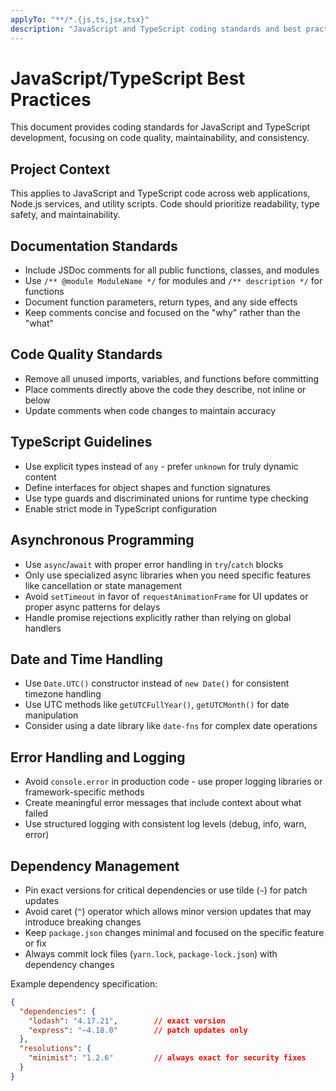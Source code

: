 ```yaml
---
applyTo: "**/*.{js,ts,jsx,tsx}"
description: "JavaScript and TypeScript coding standards and best practices"
---
```


# JavaScript/TypeScript Best Practices

This document provides coding standards for JavaScript and TypeScript development, focusing on code quality, maintainability, and consistency.

## Project Context
This applies to JavaScript and TypeScript code across web applications, Node.js services, and utility scripts. Code should prioritize readability, type safety, and maintainability.

## Documentation Standards
- Include JSDoc comments for all public functions, classes, and modules
- Use `/** @module ModuleName */` for modules and `/** description */` for functions
- Document function parameters, return types, and any side effects
- Keep comments concise and focused on the "why" rather than the "what"

## Code Quality Standards
- Remove all unused imports, variables, and functions before committing
- Place comments directly above the code they describe, not inline or below
- Update comments when code changes to maintain accuracy

## TypeScript Guidelines
- Use explicit types instead of `any` - prefer `unknown` for truly dynamic content
- Define interfaces for object shapes and function signatures
- Use type guards and discriminated unions for runtime type checking
- Enable strict mode in TypeScript configuration

## Asynchronous Programming
- Use `async`/`await` with proper error handling in `try`/`catch` blocks
- Only use specialized async libraries when you need specific features like cancellation or state management
- Avoid `setTimeout` in favor of `requestAnimationFrame` for UI updates or proper async patterns for delays
- Handle promise rejections explicitly rather than relying on global handlers

## Date and Time Handling  
- Use `Date.UTC()` constructor instead of `new Date()` for consistent timezone handling
- Use UTC methods like `getUTCFullYear()`, `getUTCMonth()` for date manipulation
- Consider using a date library like `date-fns` for complex date operations

## Error Handling and Logging
- Avoid `console.error` in production code - use proper logging libraries or framework-specific methods
- Create meaningful error messages that include context about what failed
- Use structured logging with consistent log levels (debug, info, warn, error)

## Dependency Management
- Pin exact versions for critical dependencies or use tilde (`~`) for patch updates
- Avoid caret (`^`) operator which allows minor version updates that may introduce breaking changes
- Keep `package.json` changes minimal and focused on the specific feature or fix
- Always commit lock files (`yarn.lock`, `package-lock.json`) with dependency changes

Example dependency specification:
```json
{
  "dependencies": {
    "lodash": "4.17.21",        // exact version
    "express": "~4.18.0"        // patch updates only
  },
  "resolutions": {
    "minimist": "1.2.6"         // always exact for security fixes
  }
}
```
